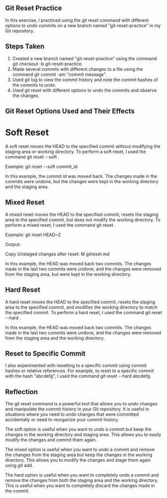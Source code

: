## Git Reset Practice
In this exercise, I practiced using the git reset command with different options to undo commits on a new branch named "git-reset-practice" in my Git repository.

## Steps Taken
1. Created a new branch named "git-reset-practice" using the command git checkout -b git-reset-practice.
2. Made several commits with different changes to a file using the command git commit -am "commit message".
3. Used git log to view the commit history and note the commit hashes of the commits to undo.
4. Used git reset with different options to undo the commits and observe the changes.

## Git Reset Options Used and Their Effects
# Soft Reset

A soft reset moves the HEAD to the specified commit without modifying the staging area or working directory. To perform a soft reset, I used the command git reset --soft <commit>.

Example: git reset --soft commit_id

In this example, the commit id was moved back. The changes made in the commits were undone, but the changes were kept in the working directory and the staging area.

## Mixed Reset
A mixed reset moves the HEAD to the specified commit, resets the staging area to the specified commit, but does not modify the working directory. To perform a mixed reset, I used the command git reset <commit>.

Example: git reset HEAD~2

Output:

Copy
Unstaged changes after reset:
M       gitreset.md


In this example, the HEAD was moved back two commits. The changes made in the last two commits were undone, and the changes were removed from the staging area, but were kept in the working directory.

## Hard Reset
A hard reset moves the HEAD to the specified commit, resets the staging area to the specified commit, and modifies the working directory to match the specified commit. To perform a hard reset, I used the command git reset --hard <commit>.

In this example, the HEAD was moved back two commits. The changes made in the last two commits were undone, and the changes were removed from the staging area and the working directory.

## Reset to Specific Commit
I also experimented with resetting to a specific commit using commit hashes or relative references. For example, to reset to a specific commit with the hash "abcdefg", I used the command git reset --hard abcdefg.

## Reflection
The git reset command is a powerful tool that allows you to undo changes and manipulate the commit history in your Git repository. It is useful in situations where you need to undo changes that were committed accidentally or need to reorganize your commit history.

The soft option is useful when you want to undo a commit but keep the changes in the working directory and staging area. This allows you to easily modify the changes and commit them again.

The mixed option is useful when you want to undo a commit and remove the changes from the staging area but keep the changes in the working directory. This allows you to modify the changes and stage them again using git add.

The hard option is useful when you want to completely undo a commit and remove the changes from both the staging area and the working directory. This is useful when you want to completely discard the changes made in the commit.